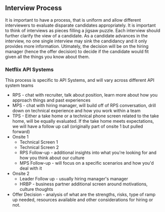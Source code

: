 ## Interview Process

It is important to have a process, that is uniform and allow different interviewers to evaluate disparate candidates appropriately.  It is important to think of interviews as pieces filling a jigsaw puzzle.  Each interview should further clarify the view of a candidate.  As a candidate advances in the interview, no one single interview may sink the candidancy and it only provides more information.  Utimately, the decision will be on the hiring manager (hence the offer decision) to decide if the candidate would fit given all the things you know about them.

### Netflix API Systems

This process is specific to API Systems, and will vary across different API system teams

* RPS - chat with recruiter, talk about position, learn more about how you approach things and past experiences
* MPS - chat with hiring manager, will build off of RPS conversation, drill down on technical experience and how you work within a team
* TPS - Either a take home or a technical phone screen related to the take home, will be equally evaluated.  If the take home meets expectations, we will have a follow up call (originally part of onsite 1 but pulled forward)
* Onsite 1
  * Technical Screen 1
  * Technical Screen 2
  * RPS Follow-up - additional insights into what you're looking for and how you think about our culture
  * MPS Follow-up - will focus on a specific scenarios and how you'd deal with it
* Onsite 2
  * Leader Follow up - usually hiring manager's manager
  * HRBP - business partner additional screen around motivations, culture thoughts
* Offer Decision - analysis of what are the strengths, risks, type of ramp up needed, resources available and other considerations for hiring or not.
